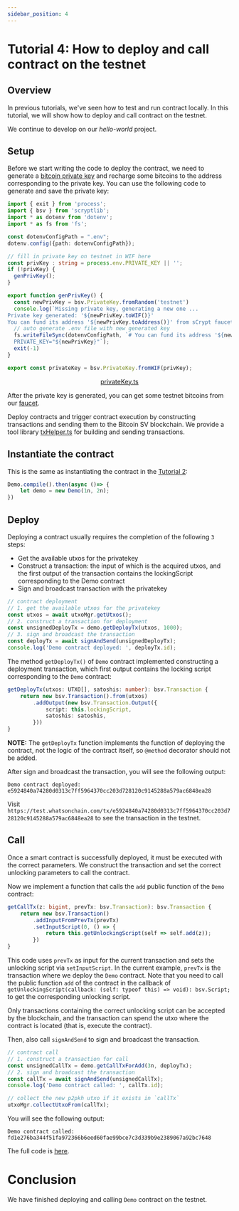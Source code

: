 ```yaml
---
sidebar_position: 4
---
```


# Tutorial 4: How to deploy and call contract on the testnet


## Overview

In previous tutorials, we've seen how to test and run contract locally. In this tutorial, we will show how to deploy and call contract on the testnet. 

We continue to develop on our *hello-world* project.

## Setup

Before we start writing the code to deploy the contract, we need to generate a [bitcoin private key](https://en.bitcoin.it/wiki/Private_key) and recharge some bitcoins to the address corresponding to the private key. You can use the following code to generate and save the private key:

```ts
import { exit } from 'process';
import { bsv } from 'scryptlib';
import * as dotenv from 'dotenv';
import * as fs from 'fs';

const dotenvConfigPath = ".env";
dotenv.config({path: dotenvConfigPath});

// fill in private key on testnet in WIF here
const privKey : string = process.env.PRIVATE_KEY || '';
if (!privKey) {
  genPrivKey();
}

export function genPrivKey() {
  const newPrivKey = bsv.PrivateKey.fromRandom('testnet')
  console.log(`Missing private key, generating a new one ...
Private key generated: '${newPrivKey.toWIF()}'
You can fund its address '${newPrivKey.toAddress()}' from sCrypt faucet https://scrypt.io/#faucet`);
  // auto generate .env file with new generated key
  fs.writeFileSync(dotenvConfigPath, `# You can fund its address '${newPrivKey.toAddress()}' from sCrypt faucet https://scrypt.io/#faucet
  PRIVATE_KEY="${newPrivKey}"`);
  exit(-1)
}

export const privateKey = bsv.PrivateKey.fromWIF(privKey);
```

<center><a href="https://github.com/sCrypt-Inc/scryptTS-examples/blob/master/tests/privateKey.ts">privateKey.ts</a></center>

After the private key is generated, you can get some testnet bitcoins from our [faucet](https://scrypt.io/#faucet).


Deploy contracts and trigger contract execution by constructing transactions and sending them to the Bitcoin SV blockchain. We provide a tool library [txHelper.ts](https://github.com/sCrypt-Inc/scryptTS-examples/blob/master/tests/txHelper.ts) for building and sending transactions.

## Instantiate the contract

This is the same as instantiating the contract in the [Tutorial 2](./how-to-test-contract.md#instantiate-the-contract):

```ts
Demo.compile().then(async ()=> {
    let demo = new Demo(1n, 2n);
})
```

## Deploy


Deploying a contract usually requires the completion of the following `3` steps:

- Get the available utxos for the privatekey
- Construct a transaction: the input of which is the acquired utxos, and the first output of the transaction contains the lockingScript corresponding to the Demo contract
- Sign and broadcast transaction with the privatekey

```ts
// contract deployment
// 1. get the available utxos for the privatekey
const utxos = await utxoMgr.getUtxos();
// 2. construct a transaction for deployment
const unsignedDeployTx = demo.getDeployTx(utxos, 1000);
// 3. sign and broadcast the transaction
const deployTx = await signAndSend(unsignedDeployTx);
console.log('Demo contract deployed: ', deployTx.id);
```

The method `getDeployTx()` of `Demo` contract implemented constructing a deployment transaction, which first output contains the locking script corresponding to the `Demo` contract:

```ts
getDeployTx(utxos: UTXO[], satoshis: number): bsv.Transaction {
    return new bsv.Transaction().from(utxos)
        .addOutput(new bsv.Transaction.Output({
            script: this.lockingScript,
            satoshis: satoshis,
        }))
}
```

**NOTE:** The `getDeployTx` function implements the function of deploying the contract, not the logic of the contract itself, so `@method` decorator should not be added.

After sign and broadcast the transaction, you will see the following output:

```
Demo contract deployed:  e5924840a74280d0313c7ff5964370cc203d728120c9145288a579ac6848ea28
```

Visit `https://test.whatsonchain.com/tx/e5924840a74280d0313c7ff5964370cc203d728120c9145288a579ac6848ea28` to see the transaction in the testnet.

## Call

Once a smart contract is successfully deployed, it must be executed with the correct parameters. We construct the transaction and set the correct unlocking parameters to call the contract.

Now we implement a function that calls the `add` public function of the `Demo` contract:

```ts
getCallTx(z: bigint, prevTx: bsv.Transaction): bsv.Transaction {
    return new bsv.Transaction()
        .addInputFromPrevTx(prevTx)
        .setInputScript(0, () => {
            return this.getUnlockingScript(self => self.add(z));
        })
}
```

This code uses `prevTx` as input for the current transaction and sets the unlocking script via `setInputScript`. In the current example, `prevTx` is the transaction where we deploy the `Demo` contract. Note that you need to call the public function `add` of the contract in the callback of `getUnlockingScript(callback: (self: typeof this) => void): bsv.Script;` to get the corresponding unlocking script.

Only transactions containing the correct unlocking script can be accepted by the blockchain, and the transaction can spend the utxo where the contract is located (that is, execute the contract).

Then, also call `signAndSend` to sign and broadcast the transaction.

```ts
// contract call
// 1. construct a transaction for call
const unsignedCallTx = demo.getCallTxForAdd(3n, deployTx);
// 2. sign and broadcast the transaction
const callTx = await signAndSend(unsignedCallTx);
console.log('Demo contract called: ', callTx.id);

// collect the new p2pkh utxo if it exists in `callTx`
utxoMgr.collectUtxoFrom(callTx);
```

You will see the following output:

```
Demo contract called:  fd1e276ba344f51fa972366b6eed60fae99bce7c3d339b9e2389067a92bc7648
```


The full code is [here](https://github.com/sCrypt-Inc/scryptTS-examples/blob/master/tests/testnet/demo.ts).
# Conclusion

We have finished deploying and calling `Demo` contract on the testnet.
















